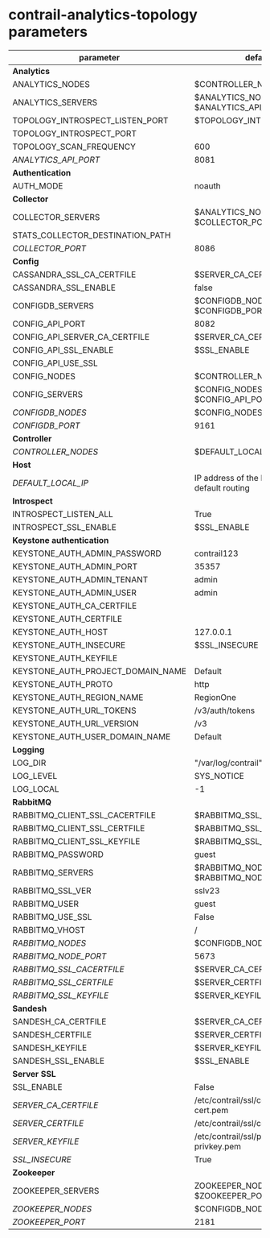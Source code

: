 # contrail-analytics-topology parameters

| parameter                         | default                                        |
| --------------------------------- | ---------------------------------------------- |
| **Analytics**                     |                                                |
| ANALYTICS_NODES                   | $CONTROLLER_NODES                              |
| ANALYTICS_SERVERS                 | $ANALYTICS_NODES with $ANALYTICS_API_PORT      |
| TOPOLOGY_INTROSPECT_LISTEN_PORT   | $TOPOLOGY_INTROSPECT_PORT                      |
| TOPOLOGY_INTROSPECT_PORT          |                                                |
| TOPOLOGY_SCAN_FREQUENCY           | 600                                            |
| *ANALYTICS_API_PORT*              | 8081                                           |
| **Authentication**                |                                                |
| AUTH_MODE                         | noauth                                         |
| **Collector**                     |                                                |
| COLLECTOR_SERVERS                 | $ANALYTICS_NODES with $COLLECTOR_PORT          |
| STATS_COLLECTOR_DESTINATION_PATH  |                                                |
| *COLLECTOR_PORT*                  | 8086                                           |
| **Config**                        |                                                |
| CASSANDRA_SSL_CA_CERTFILE         | $SERVER_CA_CERTFILE                            |
| CASSANDRA_SSL_ENABLE              | false                                          |
| CONFIGDB_SERVERS                  | $CONFIGDB_NODES with $CONFIGDB_PORT            |
| CONFIG_API_PORT                   | 8082                                           |
| CONFIG_API_SERVER_CA_CERTFILE     | $SERVER_CA_CERTFILE                            |
| CONFIG_API_SSL_ENABLE             | $SSL_ENABLE                                    |
| CONFIG_API_USE_SSL                |                                                |
| CONFIG_NODES                      | $CONTROLLER_NODES                              |
| CONFIG_SERVERS                    | $CONFIG_NODES with $CONFIG_API_PORT            |
| *CONFIGDB_NODES*                  | $CONFIG_NODES                                  |
| *CONFIGDB_PORT*                   | 9161                                           |
| **Controller**                    |                                                |
| *CONTROLLER_NODES*                | $DEFAULT_LOCAL_IP                              |
| **Host**                          |                                                |
| *DEFAULT_LOCAL_IP*                | IP address of the NIC performs default routing |
| **Introspect**                    |                                                |
| INTROSPECT_LISTEN_ALL             | True                                           |
| INTROSPECT_SSL_ENABLE             | $SSL_ENABLE                                    |
| **Keystone authentication**       |                                                |
| KEYSTONE_AUTH_ADMIN_PASSWORD      | contrail123                                    |
| KEYSTONE_AUTH_ADMIN_PORT          | 35357                                          |
| KEYSTONE_AUTH_ADMIN_TENANT        | admin                                          |
| KEYSTONE_AUTH_ADMIN_USER          | admin                                          |
| KEYSTONE_AUTH_CA_CERTFILE         |                                                |
| KEYSTONE_AUTH_CERTFILE            |                                                |
| KEYSTONE_AUTH_HOST                | 127.0.0.1                                      |
| KEYSTONE_AUTH_INSECURE            | $SSL_INSECURE                                  |
| KEYSTONE_AUTH_KEYFILE             |                                                |
| KEYSTONE_AUTH_PROJECT_DOMAIN_NAME | Default                                        |
| KEYSTONE_AUTH_PROTO               | http                                           |
| KEYSTONE_AUTH_REGION_NAME         | RegionOne                                      |
| KEYSTONE_AUTH_URL_TOKENS          | /v3/auth/tokens                                |
| KEYSTONE_AUTH_URL_VERSION         | /v3                                            |
| KEYSTONE_AUTH_USER_DOMAIN_NAME    | Default                                        |
| **Logging**                       |                                                |
| LOG_DIR                           | "/var/log/contrail"                            |
| LOG_LEVEL                         | SYS_NOTICE                                     |
| LOG_LOCAL                         | -1                                             |
| **RabbitMQ**                      |                                                |
| RABBITMQ_CLIENT_SSL_CACERTFILE    | $RABBITMQ_SSL_CACERTFILE                       |
| RABBITMQ_CLIENT_SSL_CERTFILE      | $RABBITMQ_SSL_CERTFILE                         |
| RABBITMQ_CLIENT_SSL_KEYFILE       | $RABBITMQ_SSL_KEYFILE                          |
| RABBITMQ_PASSWORD                 | guest                                          |
| RABBITMQ_SERVERS                  | $RABBITMQ_NODES with $RABBITMQ_NODE_PORT,"     |
| RABBITMQ_SSL_VER                  | sslv23                                         |
| RABBITMQ_USER                     | guest                                          |
| RABBITMQ_USE_SSL                  | False                                          |
| RABBITMQ_VHOST                    | /                                              |
| *RABBITMQ_NODES*                  | $CONFIGDB_NODES                                |
| *RABBITMQ_NODE_PORT*              | 5673                                           |
| *RABBITMQ_SSL_CACERTFILE*         | $SERVER_CA_CERTFILE                            |
| *RABBITMQ_SSL_CERTFILE*           | $SERVER_CERTFILE                               |
| *RABBITMQ_SSL_KEYFILE*            | $SERVER_KEYFILE                                |
| **Sandesh**                       |                                                |
| SANDESH_CA_CERTFILE               | $SERVER_CA_CERTFILE                            |
| SANDESH_CERTFILE                  | $SERVER_CERTFILE                               |
| SANDESH_KEYFILE                   | $SERVER_KEYFILE                                |
| SANDESH_SSL_ENABLE                | $SSL_ENABLE                                    |
| **Server SSL**                    |                                                |
| SSL_ENABLE                        | False                                          |
| *SERVER_CA_CERTFILE*              | /etc/contrail/ssl/certs/ca-cert.pem            |
| *SERVER_CERTFILE*                 | /etc/contrail/ssl/certs/server.pem             |
| *SERVER_KEYFILE*                  | /etc/contrail/ssl/private/server-privkey.pem   |
| *SSL_INSECURE*                    | True                                           |
| **Zookeeper**                     |                                                |
| ZOOKEEPER_SERVERS                 | ZOOKEEPER_NODES with $ZOOKEEPER_PORT           |
| *ZOOKEEPER_NODES*                 | $CONFIGDB_NODES                                |
| *ZOOKEEPER_PORT*                  | 2181                                           |
